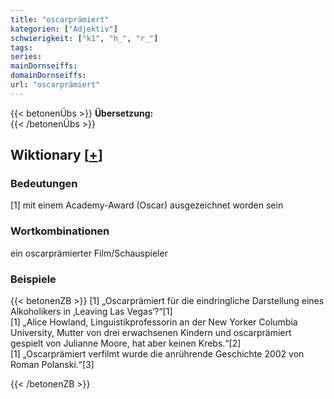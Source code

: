 ```yaml
---
title: "oscarprämiert"
kategorien: ["Adjektiv"]
schwierigkeit: ["k1", "h_", "r_"]
tags:
series:
mainDornseiffs:
domainDornseiffs:
url: "oscarprämiert"
---
```


{{< betonenÜbs >}}
**Übersetzung:**  
{{< /betonenÜbs >}}

## Wiktionary [[+](https://de.wiktionary.org/wiki/oscarprämiert)]

### Bedeutungen
[1] mit einem Academy-Award (Oscar) ausgezeichnet worden sein  

### Wortkombinationen
ein oscarprämierter Film/Schauspieler  

### Beispiele
{{< betonenZB >}}
[1] „Oscarprämiert für die eindringliche Darstellung eines Alkoholikers in ‚Leaving Las Vegas‘?“[1]  
[1] „Alice Howland, Linguistikprofessorin an der New Yorker Columbia University, Mutter von drei erwachsenen Kindern und oscarprämiert gespielt von Julianne Moore, hat aber keinen Krebs.“[2]  
[1] „Oscarprämiert verfilmt wurde die anrührende Geschichte 2002 von Roman Polanski.“[3]  

{{< /betonenZB >}}

